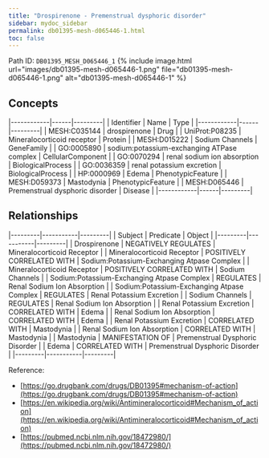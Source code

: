 ```yaml
---
title: "Drospirenone - Premenstrual dysphoric disorder"
sidebar: mydoc_sidebar
permalink: db01395-mesh-d065446-1.html
toc: false 
---
```



Path ID: `DB01395_MESH_D065446_1`
{% include image.html url="images/db01395-mesh-d065446-1.png" file="db01395-mesh-d065446-1.png" alt="db01395-mesh-d065446-1" %}

## Concepts

|------------|------|---------|
| Identifier | Name | Type    |
|------------|------|---------|
| MESH:C035144 | drospirenone | Drug |
| UniProt:P08235 | Mineralocorticoid receptor | Protein |
| MESH:D015222 | Sodium Channels | GeneFamily |
| GO:0005890 | sodium:potassium-exchanging ATPase complex | CellularComponent |
| GO:0070294 | renal sodium ion absorption | BiologicalProcess |
| GO:0036359 | renal potassium excretion | BiologicalProcess |
| HP:0000969 | Edema | PhenotypicFeature |
| MESH:D059373 | Mastodynia | PhenotypicFeature |
| MESH:D065446 | Premenstrual dysphoric disorder | Disease |
|------------|------|---------|

## Relationships

|---------|-----------|---------|
| Subject | Predicate | Object  |
|---------|-----------|---------|
| Drospirenone | NEGATIVELY REGULATES | Mineralocorticoid Receptor |
| Mineralocorticoid Receptor | POSITIVELY CORRELATED WITH | Sodium:Potassium-Exchanging Atpase Complex |
| Mineralocorticoid Receptor | POSITIVELY CORRELATED WITH | Sodium Channels |
| Sodium:Potassium-Exchanging Atpase Complex | REGULATES | Renal Sodium Ion Absorption |
| Sodium:Potassium-Exchanging Atpase Complex | REGULATES | Renal Potassium Excretion |
| Sodium Channels | REGULATES | Renal Sodium Ion Absorption |
| Renal Potassium Excretion | CORRELATED WITH | Edema |
| Renal Sodium Ion Absorption | CORRELATED WITH | Edema |
| Renal Potassium Excretion | CORRELATED WITH | Mastodynia |
| Renal Sodium Ion Absorption | CORRELATED WITH | Mastodynia |
| Mastodynia | MANIFESTATION OF | Premenstrual Dysphoric Disorder |
| Edema | CORRELATED WITH | Premenstrual Dysphoric Disorder |
|---------|-----------|---------|

Reference: 
  - [https://go.drugbank.com/drugs/DB01395#mechanism-of-action](https://go.drugbank.com/drugs/DB01395#mechanism-of-action)
  - [https://en.wikipedia.org/wiki/Antimineralocorticoid#Mechanism_of_action](https://en.wikipedia.org/wiki/Antimineralocorticoid#Mechanism_of_action)
  - [https://pubmed.ncbi.nlm.nih.gov/18472980/](https://pubmed.ncbi.nlm.nih.gov/18472980/)
